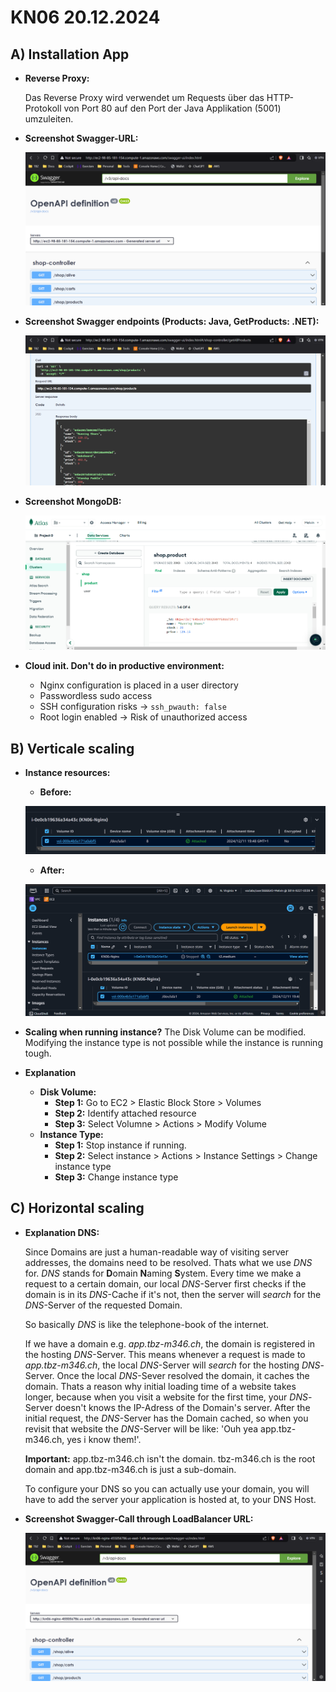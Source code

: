 # KN06 20.12.2024 #

## A) Installation App ##

- **Reverse Proxy:**

    Das Reverse Proxy wird verwendet um Requests über das HTTP-Protokoll 
    von Port 80 auf den Port der Java Applikation (5001) umzuleiten.

- **Screenshot Swagger-URL:**
  
  ![Swagger Website](/m346-Cloud/Images/KN06/SWAGGER-URL.png)

- **Screenshot Swagger endpoints (Products: Java, GetProducts: .NET):**

  ![Swagger Website](/m346-Cloud/Images/KN06/SWAGGER-PRODUCTS.png)

- **Screenshot MongoDB:**

  ![Screenshot MongoDB Collections](/m346-Cloud/Images/KN06/MONGODB.png)

- **Cloud init. Don't do in productive environment:**
    - Nginx configuration is placed in a user directory
    - Passwordless sudo access
    - SSH configuration risks -> `ssh_pwauth: false`
    - Root login enabled -> Risk of unauthorized access
  
## B) Verticale scaling ##

- **Instance resources:**
    - **Before:**

    ![Resources of EC2 Instance before scaling](/m346-Cloud/Images/KN06/BEFORE-SCALING.png)

    - **After:**

    ![Resources of EC2 Instance after scaling](/m346-Cloud/Images/KN06/AFTER-SCALING.png)


- **Scaling when running instance?**
  The Disk Volume can be modified. Modifying the instance type is not possible
  while the instance is running tough.

- **Explanation**
    - **Disk Volume:**
        - **Step 1:** Go to EC2 > Elastic Block Store > Volumes
        - **Step 2:** Identify attached resource
        - **Step 3:** Select Volumne > Actions > Modify Volume  
    - **Instance Type:**
        - **Step 1:** Stop instance if running.
        - **Step 2:** Select instance > Actions > Instance Settings > Change instance type
        - **Step 3:** Change instance type

## C) Horizontal scaling ##

- **Explanation DNS:**

  Since Domains are just a human-readable way of visiting server addresses,
  the domains need to be resolved. Thats what we use *DNS* for.
  *DNS* stands for **D**omain **N**aming **S**ystem. Every time we make a request
  to a certain domain, our local *DNS*-Server first checks if the domain is in
  its *DNS*-Cache if it's not, then the server will *search* for the *DNS*-Server
  of the requested Domain.

  So basically *DNS* is like the telephone-book of the internet.

  If we have a domain e.g. *app.tbz-m346.ch*,
  the domain is registered in the hosting *DNS*-Server.
  This means whenever a request is made to *app.tbz-m346.ch*,
  the local *DNS*-Server will *search* for the hosting *DNS*-Server.
  Once the local *DNS*-Sever resolved the domain, it caches the domain.
  Thats a reason why initial loading time of a website takes longer,
  because when you visit a website for the first time, your *DNS*-Server
  doesn't knows the IP-Adress of the Domain's server. After the initial
  request, the *DNS*-Server has the Domain cached, so when you revisit that
  website the *DNS*-Server will be like: 'Ouh yea app.tbz-m346.ch, yes i know them!'.

  **Important:** app.tbz-m346.ch isn't the domain. tbz-m346.ch is the root domain 
  and app.tbz-m346.ch is just a sub-domain.

  To configure your DNS so you can actually use your domain,
  you will have to add the server your application is hosted at,
  to your DNS Host.

- **Screenshot Swagger-Call through LoadBalancer URL:**

  ![Swagger-Call through LoadBalancer URL](/m346-Cloud/Images/KN06/LOADBALANCER.png)
  
